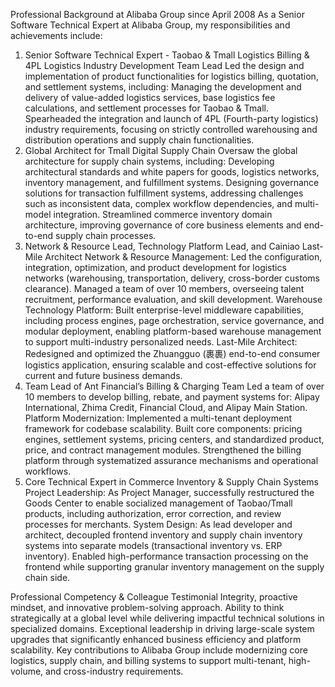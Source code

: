 Professional Background at Alibaba Group since April 2008
As a Senior Software Technical Expert at Alibaba Group, my responsibilities and achievements include:

1. Senior Software Technical Expert - Taobao & Tmall Logistics Billing & 4PL Logistics Industry Development Team Lead
Led the design and implementation of product functionalities for logistics billing, quotation, and settlement systems, including:
Managing the development and delivery of value-added logistics services, base logistics fee calculations, and settlement processes for Taobao & Tmall.
Spearheaded the integration and launch of 4PL (Fourth-party logistics) industry requirements, focusing on strictly controlled warehousing and distribution operations and supply chain functionalities.
2. Global Architect for Tmall Digital Supply Chain
Oversaw the global architecture for supply chain systems, including:
Developing architectural standards and white papers for goods, logistics networks, inventory management, and fulfillment systems.
Designing governance solutions for transaction fulfillment systems, addressing challenges such as inconsistent data, complex workflow dependencies, and multi-model integration.
Streamlined commerce inventory domain architecture, improving governance of core business elements and end-to-end supply chain processes.
3. Network & Resource Lead, Technology Platform Lead, and Cainiao Last-Mile Architect
Network & Resource Management:
Led the configuration, integration, optimization, and product development for logistics networks (warehousing, transportation, delivery, cross-border customs clearance).
Managed a team of over 10 members, overseeing talent recruitment, performance evaluation, and skill development.
Warehouse Technology Platform:
Built enterprise-level middleware capabilities, including process engines, page orchestration, service governance, and modular deployment, enabling platform-based warehouse management to support multi-industry personalized needs.
Last-Mile Architect:
Redesigned and optimized the Zhuangguo (裹裹) end-to-end consumer logistics application, ensuring scalable and cost-effective solutions for current and future business demands.
4. Team Lead of Ant Financial’s Billing & Charging Team
Led a team of over 10 members to develop billing, rebate, and payment systems for:
Alipay International, Zhima Credit, Financial Cloud, and Alipay Main Station.
Platform Modernization:
Implemented a multi-tenant deployment framework for codebase scalability.
Built core components: pricing engines, settlement systems, pricing centers, and standardized product, price, and contract management modules.
Strengthened the billing platform through systematized assurance mechanisms and operational workflows.
5. Core Technical Expert in Commerce Inventory & Supply Chain Systems
Project Leadership:
As Project Manager, successfully restructured the Goods Center to enable socialized management of Taobao/Tmall products, including authorization, error correction, and review processes for merchants.
System Design:
As lead developer and architect, decoupled frontend inventory and supply chain inventory systems into separate models (transactional inventory vs. ERP inventory).
Enabled high-performance transaction processing on the frontend while supporting granular inventory management on the supply chain side.

Professional Competency & Colleague Testimonial
Integrity, proactive mindset, and innovative problem-solving approach.
Ability to think strategically at a global level while delivering impactful technical solutions in specialized domains.
Exceptional leadership in driving large-scale system upgrades that significantly enhanced business efficiency and platform scalability.
Key contributions to Alibaba Group include modernizing core logistics, supply chain, and billing systems to support multi-tenant, high-volume, and cross-industry requirements.
